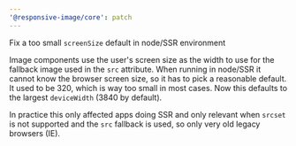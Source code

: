 ```yaml
---
'@responsive-image/core': patch
---
```


Fix a too small `screenSize` default in node/SSR environment

Image components use the user's screen size as the width to use for the fallback image used in the `src` attribute. 
When running in node/SSR it cannot know the browser screen size, so it has to pick a reasonable default. It used to be 320, which is way too small in most cases. Now this defaults to the largest `deviceWidth` (3840 by default).

In practice this only affected apps doing SSR and only relevant when `srcset` is not supported and the `src` fallback is used, so only very old legacy browsers (IE).
